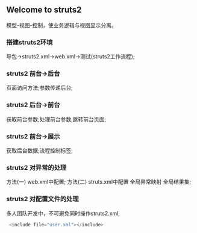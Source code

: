 ## Welcome to struts2

模型-视图-控制，使业务逻辑与视图显示分离。

### 搭建struts2环境

导包→struts2.xml→web.xml→测试(struts2工作流程);

### struts2 前台→后台

页面访问方法;参数传递后台;

### struts2 后台→前台

 获取前台参数;处理前台参数;跳转前台页面;
 
### struts2 前台→展示
 
 获取后台数据;流程控制标签;
 
### struts2 对异常的处理

 方法(一) web.xml中配置<error-page></error-page>;
 方法(二) struts.xml中配置 全局异常映射 全局结果集;

### struts2 对配置文件的处理

 多人团队开发中，不可避免同时操作struts2.xml,
```java
 <include file="user.xml"></include>
```
